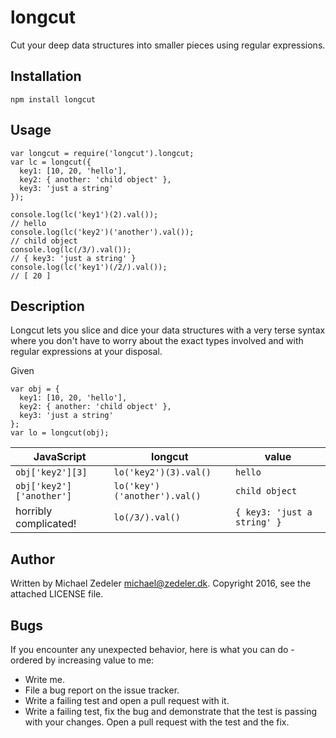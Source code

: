 # longcut

Cut your deep data structures into smaller pieces using regular expressions.

## Installation

    npm install longcut

## Usage

    var longcut = require('longcut').longcut;
    var lc = longcut({
      key1: [10, 20, 'hello'],
      key2: { another: 'child object' },
      key3: 'just a string'
    });
    
    console.log(lc('key1')(2).val());
    // hello
    console.log(lc('key2')('another').val());
    // child object
    console.log(lc(/3/).val());
    // { key3: 'just a string' }
    console.log(lc('key1')(/2/).val());
    // [ 20 ]

## Description

Longcut lets you slice and dice your data structures with a very terse syntax where you don't have to worry
about the exact types involved and with regular expressions at your disposal.

Given

    var obj = {
      key1: [10, 20, 'hello'],
      key2: { another: 'child object' },
      key3: 'just a string'
    };
    var lo = longcut(obj);

| JavaScript               | longcut                      | value                       |
|--------------------------|------------------------------|-----------------------------|
| `obj['key2'][3]`         | `lo('key2')(3).val()`        | `hello`                     |
| `obj['key2']['another']` | `lo('key')('another').val()` | `child object`              |
| horribly complicated!    | `lo(/3/).val()`              | `{ key3: 'just a string' }` |

## Author

Written by Michael Zedeler <michael@zedeler.dk>. Copyright 2016, see the attached LICENSE file.

## Bugs

If you encounter any unexpected behavior, here is what you can do - ordered by increasing value to me:

 * Write me.
 * File a bug report on the issue tracker.
 * Write a failing test and open a pull request with it.
 * Write a failing test, fix the bug and demonstrate that the test is passing with your changes. Open a pull request with the test and the fix.


